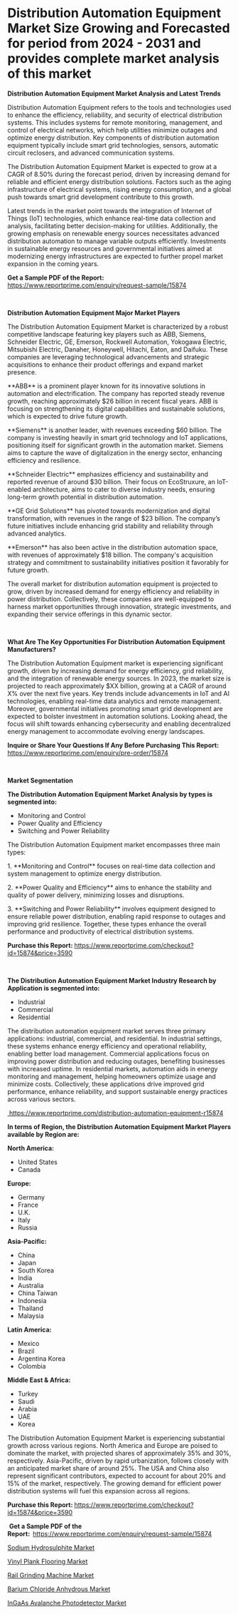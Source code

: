 <p><h1>Distribution Automation Equipment Market Size Growing and Forecasted for period from 2024 - 2031 and provides complete market analysis of this market</h1></p><p><strong>Distribution Automation Equipment Market Analysis and Latest Trends</strong></p>
<p><p>Distribution Automation Equipment refers to the tools and technologies used to enhance the efficiency, reliability, and security of electrical distribution systems. This includes systems for remote monitoring, management, and control of electrical networks, which help utilities minimize outages and optimize energy distribution. Key components of distribution automation equipment typically include smart grid technologies, sensors, automatic circuit reclosers, and advanced communication systems.</p><p>The Distribution Automation Equipment Market is expected to grow at a CAGR of 8.50% during the forecast period, driven by increasing demand for reliable and efficient energy distribution solutions. Factors such as the aging infrastructure of electrical systems, rising energy consumption, and a global push towards smart grid development contribute to this growth. </p><p>Latest trends in the market point towards the integration of Internet of Things (IoT) technologies, which enhance real-time data collection and analysis, facilitating better decision-making for utilities. Additionally, the growing emphasis on renewable energy sources necessitates advanced distribution automation to manage variable outputs efficiently. Investments in sustainable energy resources and governmental initiatives aimed at modernizing energy infrastructures are expected to further propel market expansion in the coming years.</p></p>
<p><strong>Get a Sample PDF of the Report:&nbsp;</strong> <a href="https://www.reportprime.com/enquiry/request-sample/15874?utm_campaign=101&utm_medium=2&utm_source=Github&utm_content=ia&utm_term=30112024&utm_id=distribution-automation-equipment">https://www.reportprime.com/enquiry/request-sample/15874</a></p>
<p>&nbsp;</p>
<p><strong>Distribution Automation Equipment Major Market Players</strong></p>
<p><p>The Distribution Automation Equipment Market is characterized by a robust competitive landscape featuring key players such as ABB, Siemens, Schneider Electric, GE, Emerson, Rockwell Automation, Yokogawa Electric, Mitsubishi Electric, Danaher, Honeywell, Hitachi, Eaton, and Daifuku. These companies are leveraging technological advancements and strategic acquisitions to enhance their product offerings and expand market presence.</p><p>**ABB** is a prominent player known for its innovative solutions in automation and electrification. The company has reported steady revenue growth, reaching approximately $26 billion in recent fiscal years. ABB is focusing on strengthening its digital capabilities and sustainable solutions, which is expected to drive future growth.</p><p>**Siemens** is another leader, with revenues exceeding $60 billion. The company is investing heavily in smart grid technology and IoT applications, positioning itself for significant growth in the automation market. Siemens aims to capture the wave of digitalization in the energy sector, enhancing efficiency and resilience.</p><p>**Schneider Electric** emphasizes efficiency and sustainability and reported revenue of around $30 billion. Their focus on EcoStruxure, an IoT-enabled architecture, aims to cater to diverse industry needs, ensuring long-term growth potential in distribution automation.</p><p>**GE Grid Solutions** has pivoted towards modernization and digital transformation, with revenues in the range of $23 billion. The company’s future initiatives include enhancing grid stability and reliability through advanced analytics.</p><p>**Emerson** has also been active in the distribution automation space, with revenues of approximately $18 billion. The company's acquisition strategy and commitment to sustainability initiatives position it favorably for future growth.</p><p>The overall market for distribution automation equipment is projected to grow, driven by increased demand for energy efficiency and reliability in power distribution. Collectively, these companies are well-equipped to harness market opportunities through innovation, strategic investments, and expanding their service offerings in this dynamic sector.</p></p>
<p>&nbsp;</p>
<p><strong>What Are The Key Opportunities For Distribution Automation Equipment Manufacturers?</strong></p>
<p><p>The Distribution Automation Equipment market is experiencing significant growth, driven by increasing demand for energy efficiency, grid reliability, and the integration of renewable energy sources. In 2023, the market size is projected to reach approximately $XX billion, growing at a CAGR of around X% over the next five years. Key trends include advancements in IoT and AI technologies, enabling real-time data analytics and remote management. Moreover, governmental initiatives promoting smart grid development are expected to bolster investment in automation solutions. Looking ahead, the focus will shift towards enhancing cybersecurity and enabling decentralized energy management to accommodate evolving energy landscapes.</p></p>
<p><strong>Inquire or Share Your Questions If Any Before Purchasing This Report:</strong> <a href="https://www.reportprime.com/enquiry/pre-order/15874?utm_campaign=101&utm_medium=2&utm_source=Github&utm_content=ia&utm_term=30112024&utm_id=distribution-automation-equipment">https://www.reportprime.com/enquiry/pre-order/15874</a></p>
<p>&nbsp;</p>
<p><strong>Market Segmentation</strong></p>
<p><strong>The Distribution Automation Equipment Market Analysis by types is segmented into:</strong></p>
<p><ul><li>Monitoring and Control</li><li>Power Quality and Efficiency</li><li>Switching and Power Reliability</li></ul></p>
<p><p>The Distribution Automation Equipment market encompasses three main types: </p><p>1. **Monitoring and Control** focuses on real-time data collection and system management to optimize energy distribution. </p><p>2. **Power Quality and Efficiency** aims to enhance the stability and quality of power delivery, minimizing losses and disruptions. </p><p>3. **Switching and Power Reliability** involves equipment designed to ensure reliable power distribution, enabling rapid response to outages and improving grid resilience. Together, these types enhance the overall performance and productivity of electrical distribution systems.</p></p>
<p><strong>Purchase this Report:&nbsp;</strong><a href="https://www.reportprime.com/checkout?id=15874&price=3590&utm_campaign=101&utm_medium=2&utm_source=Github&utm_content=ia&utm_term=30112024&utm_id=distribution-automation-equipment">https://www.reportprime.com/checkout?id=15874&price=3590</a></p>
<p>&nbsp;</p>
<p><strong>The Distribution Automation Equipment Market Industry Research by Application is segmented into:</strong></p>
<p><ul><li>Industrial</li><li>Commercial</li><li>Residential</li></ul></p>
<p><p>The distribution automation equipment market serves three primary applications: industrial, commercial, and residential. In industrial settings, these systems enhance energy efficiency and operational reliability, enabling better load management. Commercial applications focus on improving power distribution and reducing outages, benefiting businesses with increased uptime. In residential markets, automation aids in energy monitoring and management, helping homeowners optimize usage and minimize costs. Collectively, these applications drive improved grid performance, enhance reliability, and support sustainable energy practices across various sectors.</p></p>
<p><a href="https://www.reportprime.com/distribution-automation-equipment-r15874?utm_campaign=101&utm_medium=2&utm_source=Github&utm_content=ia&utm_term=30112024&utm_id=distribution-automation-equipment">&nbsp;https://www.reportprime.com/distribution-automation-equipment-r15874</a></p>
<p><strong>In terms of Region, the Distribution Automation Equipment Market Players available by Region are:</strong></p>
<p>
    <p> <strong> North America: </strong>
        <ul>
            <li>United States</li>
            <li>Canada</li>
        </ul>
        </p> 
    <p> <strong> Europe: </strong>
        <ul>
            <li>Germany</li>
            <li>France</li>
            <li>U.K.</li>
            <li>Italy</li>
            <li>Russia</li>
        </ul>
        </p> 
    <p> <strong> Asia-Pacific: </strong>
        <ul>
            <li>China</li>
            <li>Japan</li>
            <li>South Korea</li>
            <li>India</li>
            <li>Australia</li>
            <li>China Taiwan</li>
            <li>Indonesia</li>
            <li>Thailand</li>
            <li>Malaysia</li>
        </ul>
        </p> 
    <p> <strong> Latin America: </strong>
        <ul>
            <li>Mexico</li>
            <li>Brazil</li>
            <li>Argentina Korea</li>
            <li>Colombia</li>
        </ul>
        </p> 
    <p> <strong> Middle East & Africa: </strong>
        <ul>
            <li>Turkey</li>
            <li>Saudi</li>
            <li>Arabia</li>
            <li>UAE</li>
            <li>Korea</li>
        </ul>
    </p>
    </p>
<p><p>The Distribution Automation Equipment Market is experiencing substantial growth across various regions. North America and Europe are poised to dominate the market, with projected shares of approximately 35% and 30%, respectively. Asia-Pacific, driven by rapid urbanization, follows closely with an anticipated market share of around 25%. The USA and China also represent significant contributors, expected to account for about 20% and 15% of the market, respectively. The growing demand for efficient power distribution systems will fuel this expansion across all regions.</p></p>
<p><strong>Purchase this Report: </strong><a href="https://www.reportprime.com/checkout?id=15874&price=3590&utm_campaign=101&utm_medium=2&utm_source=Github&utm_content=ia&utm_term=30112024&utm_id=distribution-automation-equipment">https://www.reportprime.com/checkout?id=15874&price=3590</a></p>
<p>&nbsp;<strong>Get a Sample PDF of the Report:&nbsp;&nbsp;</strong><a href="https://www.reportprime.com/enquiry/request-sample/15874?utm_campaign=101&utm_medium=2&utm_source=Github&utm_content=ia&utm_term=30112024&utm_id=distribution-automation-equipment">https://www.reportprime.com/enquiry/request-sample/15874</a></p>
<p><strong></strong></p>
<p><p><a href="https://www.linkedin.com/pulse/sodium-hydrosulphite-market-analysis-report-global-insights-rbufe?utm_campaign=101&utm_medium=2&utm_source=Github&utm_content=ia&utm_term=30112024&utm_id=distribution-automation-equipment">Sodium Hydrosulphite Market</a></p><p><a href="https://www.linkedin.com/pulse/analyzing-vinyl-plank-flooring-market-dynamics-growth-drivers-smqce?utm_campaign=101&utm_medium=2&utm_source=Github&utm_content=ia&utm_term=30112024&utm_id=distribution-automation-equipment">Vinyl Plank Flooring Market</a></p><p><a href="https://issuu.com/reportprime-2/docs/rail-grinding-machine-market-size-2030.pptx?utm_campaign=101&utm_medium=2&utm_source=Github&utm_content=ia&utm_term=30112024&utm_id=distribution-automation-equipment">Rail Grinding Machine Market</a></p><p><a href="https://www.linkedin.com/pulse/mapping-barium-chloride-anhydrous-market-trends-challenges-8jxte?utm_campaign=101&utm_medium=2&utm_source=Github&utm_content=ia&utm_term=30112024&utm_id=distribution-automation-equipment">Barium Chloride Anhydrous Market</a></p><p><a href="https://issuu.com/reportprime-2/docs/ingaas-avalanche-photodetector-market-size-2030.pp?utm_campaign=101&utm_medium=2&utm_source=Github&utm_content=ia&utm_term=30112024&utm_id=distribution-automation-equipment">InGaAs Avalanche Photodetector Market</a></p></p>